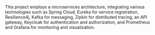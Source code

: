 This project employs a microservices architecture, integrating various technologies such as Spring Cloud, Eureka for service registration, Resilience4j, Kafka for messaging, Zipkin for distributed tracing, an API gateway, Keycloak for authentication and authorization, and Prometheus and Grafana for monitoring and visualization.
